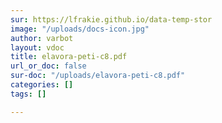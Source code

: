 ```yaml
---
sur: https://lfrakie.github.io/data-temp-stor
image: "/uploads/docs-icon.jpg"
author: varbot
layout: vdoc
title: elavora-peti-c8.pdf
url_or_doc: false
sur-doc: "/uploads/elavora-peti-c8.pdf"
categories: []
tags: []

---
```

